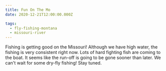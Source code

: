 ```yaml
---
title: Fun On The Mo
date: 2020-12-21T12:00:00.000Z

tags:
  - fly-fishing-montana
  - missouri-river
---
```


Fishing is getting good on the Missouri! Although we have high water, the fishing is very consistent right now. Lots of hard fighting fish are coming to the boat. It seems like the run-off is going to be gone sooner than later. We can't wait for some dry-fly fishing! Stay tuned.
